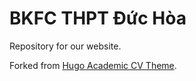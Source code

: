 # BKFC THPT Đức Hòa

Repository for our website.

Forked from [Hugo Academic CV Theme](https://github.com/HugoBlox/theme-academic-cv).
